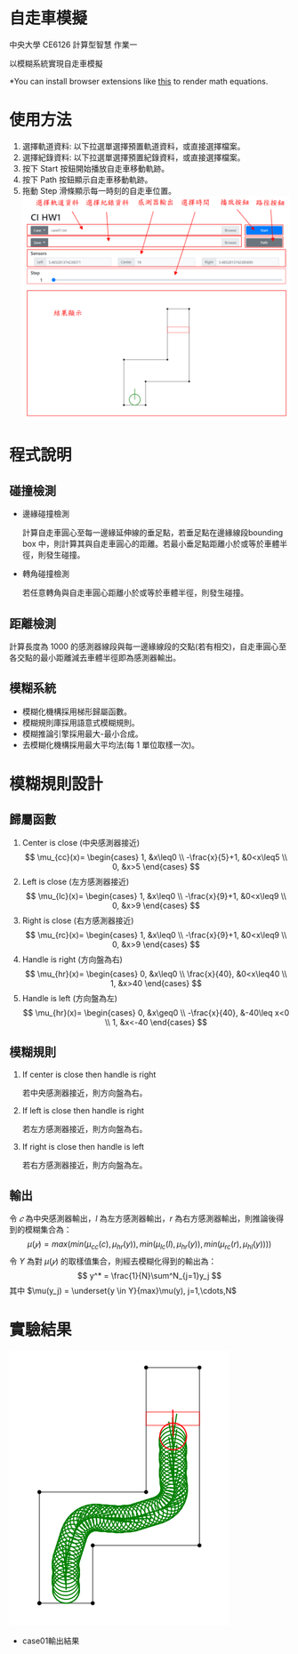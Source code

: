 # 自走車模擬
中央大學 CE6126 計算型智慧 作業一

以模糊系統實現自走車模擬

*You can install browser extensions like [this](https://chrome.google.com/webstore/detail/mathjax-plugin-for-github/ioemnmodlmafdkllaclgeombjnmnbima) to render math equations.

# 使用方法
1. 選擇軌道資料: 以下拉選單選擇預置軌道資料，或直接選擇檔案。
2. 選擇紀錄資料: 以下拉選單選擇預置紀錄資料，或直接選擇檔案。
3. 按下 Start 按鈕開始播放自走車移動軌跡。
4. 按下 Path 按鈕顯示自走車移動軌跡。
5. 拖動 Step 滑條顯示每一時刻的自走車位置。
![程式使用者介面](img/img1.png)

# 程式說明
## 碰撞檢測
+ 邊緣碰撞檢測

    計算自走車圓心至每一邊緣延伸線的垂足點，若垂足點在邊緣線段bounding box 中，則計算其與自走車圓心的距離。若最小垂足點距離小於或等於車體半徑，則發生碰撞。

+ 轉角碰撞檢測
   
   若任意轉角與自走車圓心距離小於或等於車體半徑，則發生碰撞。

## 距離檢測
計算長度為 1000 的感測器線段與每一邊緣線段的交點(若有相交)，自走車圓心至各交點的最小距離減去車體半徑即為感測器輸出。

## 模糊系統
+ 模糊化機構採用梯形歸屬函數。
+ 模糊規則庫採用語意式模糊規則。
+ 模糊推論引擎採用最大-最小合成。
+ 去模糊化機構採用最大平均法(每 1 單位取樣一次)。

# 模糊規則設計
## 歸屬函數
1. Center is close (中央感測器接近)
$$
\mu_{cc}(x)=
\begin{cases}
1, &x\leq0 \\
-\frac{x}{5}+1, &0<x\leq5 \\
0, &x>5
\end{cases}
$$
1. Left is close (左方感測器接近)
$$
\mu_{lc}(x)=
\begin{cases}
1, &x\leq0 \\
-\frac{x}{9}+1, &0<x\leq9 \\
0, &x>9
\end{cases}
$$
3. Right is close (右方感測器接近)
$$
\mu_{rc}(x)=
\begin{cases}
1, &x\leq0 \\
-\frac{x}{9}+1, &0<x\leq9 \\
0, &x>9
\end{cases}
$$
4. Handle is right (方向盤為右)
$$
\mu_{hr}(x)=
\begin{cases}
0, &x\leq0 \\
\frac{x}{40}, &0<x\leq40 \\
1, &x>40
\end{cases}
$$
5. Handle is left (方向盤為左)
$$
\mu_{hr}(x)=
\begin{cases}
0, &x\geq0 \\
-\frac{x}{40}, &-40\leq x<0 \\
1, &x<-40
\end{cases}
$$
## 模糊規則
1. If center is close then handle is right

    若中央感測器接近，則方向盤為右。
2. If left is close then handle is right

    若左方感測器接近，則方向盤為右。
3. If right is close then handle is left

    若右方感測器接近，則方向盤為左。
## 輸出
令 $𝑐$ 為中央感測器輸出，$l$ 為左方感測器輸出，$r$ 為右方感測器輸出，則推論後得到的模糊集合為：
$$
\mu(𝑦) = max(min(\mu_{cc}(c), \mu_{hr}(y)), min(\mu_{lc}(l), \mu_{hr}(y)), min(\mu_{rc}(r), \mu_{hl}(y))))
$$
令 $Y$ 為對 $\mu(𝑦)$ 的取樣值集合，則經去模糊化得到的輸出為：
$$
y^* = \frac{1}{N}\sum^N_{j=1}y_j
$$
其中 $\mu(y_j) = \underset{y \in Y}{max}\mu(y), j=1,\cdots,N$

# 實驗結果
![case01輸出結果](img/img2.png)
+ case01輸出結果